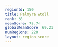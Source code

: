 ```yaml
---
regionId: 150
title: Palmyra Atoll
rank: 28
meanScore: 75.74
globalMeanScore: 69.21
numRegions: 220
layout: region_score
---
```


